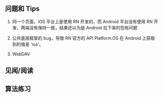 



## 问题和 Tips

1. 同一个页面，iOS 平台上是使用 RN 开发的，而 Android 平台没有使用 RN 开发，两端没有保持一致，结果还以为是 Android 拉下来的包有问题

2. 公共底层框架的 bug，导致 RN 官方的 API Platform.OS 在 Android 上获取到的值是 'ios'。

3. WebDAV

## 见闻/阅读




## 算法练习
